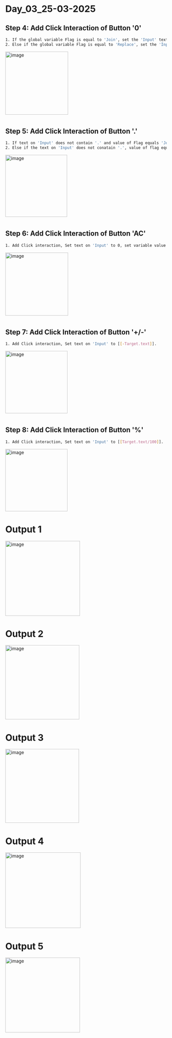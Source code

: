 # Day_03_25-03-2025

## Step 4: Add Click Interaction of Button '0'

```bash
1. If the global variable Flag is equal to 'Join', set the 'Input' text to [[Target.text]][[This.text]] .
2. Else if the global variable Flag is equal to 'Replace', set the 'Ínput' to 0.
```
<img width="196" alt="image" src="https://github.com/user-attachments/assets/a7d28b8d-271a-447f-aa2d-9a736af7bb30" />

#
## Step 5: Add Click Interaction of Button '.'

```bash
1. If text on 'Input' does not contain '.' and value of Flag equals 'Join', set text on 'Input' to [[target.text]]. , and set variable value Flag to 'Join' .
2. Else if the text on 'Input' does not conatain '.', value of flag equals 'Replace', set text 'input' to '0.' and set variable value Flag to 'Join'.
```
<img width="193" alt="image" src="https://github.com/user-attachments/assets/d416fdb2-d1e5-4940-a840-5f14c639224f" />


#
## Step 6: Add Click Interaction of Button 'AC'

```bash
1. Add Click interaction, Set text on 'Input' to 0, set variable value Flag to 'Replace' and set variable value Saved_Number to blank .
```
<img width="196" alt="image" src="https://github.com/user-attachments/assets/313f0459-eea5-4d5f-9890-8f49fd678130" />


#
## Step 7: Add Click Interaction of Button '+/-'

```bash
1. Add Click interaction, Set text on 'Input' to [[-Target.text]].
```
<img width="194" alt="image" src="https://github.com/user-attachments/assets/108e9c60-6e3b-43ee-98d7-4f506105ff41" />

#
## Step 8: Add Click Interaction of Button '%'

```bash
1. Add Click interaction, Set text on 'Input' to [[Target.text/100]].
```
<img width="194" alt="image" src="https://github.com/user-attachments/assets/eb94b587-f8b9-45c2-b2ea-8a6f72cda07c" />


#
# Output 1
<img width="233" alt="image" src="https://github.com/user-attachments/assets/0e0669ce-0c82-4662-97f2-497b5bf8002d" />

# Output 2
<img width="231" alt="image" src="https://github.com/user-attachments/assets/cde93004-1580-413d-9908-de824bc9e5f9" />

# Output 3
<img width="230" alt="image" src="https://github.com/user-attachments/assets/516cc050-48e6-4a11-8f7e-c09c18215783" />

# Output 4
<img width="235" alt="image" src="https://github.com/user-attachments/assets/7b4fd2ed-53c6-4f9c-b660-1df7cd7924f6" />

# Output 5
<img width="233" alt="image" src="https://github.com/user-attachments/assets/84218ce1-6c5d-488a-bc7e-48cd72aac01a" />

